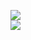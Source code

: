[![](https://img.shields.io/badge/Made%20With-Github%20Spray-lightgrey.svg?style=for-the-badge&logo=github)](https://github.com/Annihil/github-spray#27814)  
[![](https://i.imgur.com/2DrTn0Z.gif)](https://github.com/Annihil/github-spray)